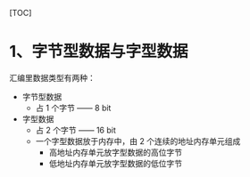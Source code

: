 [TOC]

# 1、字节型数据与字型数据

汇编里数据类型有两种：

- 字节型数据
  - 占 1 个字节 —— 8 bit
- 字型数据
  - 占 2 个字节 —— 16 bit
  - 一个字型数据放于内存中，由 2 个连续的地址内存单元组成
    - 高地址内存单元放字型数据的高位字节
    - 低地址内存单元放字型数据的低位字节